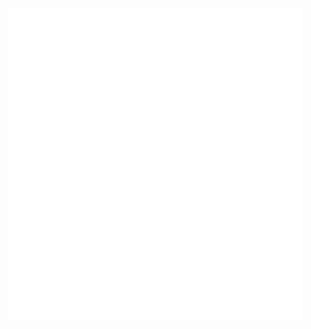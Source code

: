 <div class="s-panel">
  <div id="board" class="board">
  </div>
</div>

<style>

  html {
    font-size: 16px;
  }
  html,
  body,
  div {
    margin: 0;
    padding: 0;
  }
  body {
    width: 100%;
    text-align: center;
    display: flex;
    flex-direction: row;
    align-items: flex-start;
    justify-content: center;
  }
  .board {
    display: block;
    position: relative;
    margin: 1rem;
    padding: 1rem;
    width: 500px;
    height: 500px;
    background: #fff;
    white-space: normal;
    font-family: monospace;
    box-sizing: border-box;
    font-size: 0;
  }
  .s-panel {
    display: flex;
    justify-content: flex-start;
    align-items: stretch;
    width: 100%;
    height: 100%;
  }
  .s-ui {
    display: block;
    background: #808080;
    width: 300px;
    height: auto;
    margin: 1rem 0;
    padding: 1rem;
    box-sizing: border-box;
  }
  .s-ui button {
    display: inline-block;
    width: 100%;
    box-sizing: border-box;
    margin: 0 auto 0.6rem;
    padding: 0.5rem 1.5rem;
    font-size: 1.5rem;
    cursor: pointer;
  }
  .s-ui select {
    display: inline-block;
    width: 100%;
    box-sizing: border-box;
    margin: 0 auto 0.6rem;
    padding: 0.5rem 1.5rem;
    font-size: 1.5rem;
    cursor: pointer;
  }
  .s-ui select option {
    font-size: 1rem;
  }
  label {
    display: block;
    position: relative;
    width: 100%;
    margin: 0.5rem auto;
    height: auto;
    padding: 0;
    font-size: 1.75rem;
    text-align: left;
    
    > span {
      padding-left: .5rem;
    }
  }
  label input[type="checkbox"] {
    position: relative;
    display: inline-block;
    width: 20px;
    height: 20px;
    background: rgb(255, 255, 255);
  }

  .piece {
    display: inline-block;
    position: relative;
    border: 1px solid #fff;
    margin: 0;
    padding: 0;
    box-sizing: border-box;
  }
  .piece.possible-move {
    border: 4px solid #00ff00;
    cursor: pointer;
  }
  /*.piece.empty { background: rgb(127,127,127); }*/
  .piece.light {
    background: rgb(247, 220, 220);
  }
  .piece.dark {
    background: rgb(130, 79, 79);  
  }
  .piece.man::after {
    content: "";
    display: block;
    margin: 0 auto; 
    padding: 0;
    width: 30%;
    height: 30%;
    background: rgba(196, 65, 65, .5);
    border-radius: 50%;
    position: absolute;
    left: 50%;
    top: 50%;  
    transform: translateX(-50%) translateY(-50%);
    z-index: 2;
  }
  .piece.king::after {
    content: "K";
    display: block;
    margin: 0 auto;
    padding: 0;
    width: auto;
    height: auto;
    color: #fff;
    font-size: 16px;
    font-weight: 600;
    position: absolute;
    left: 50%;
    top: 50%;
    transform: translateX(-50%) translateY(-50%);
    z-index: 2;
  }
  .piece.black {
  }
  .piece.black::before {
    content: "";
    display: block;
    margin: 0 auto;
    padding: 0;
    width: 80%;
    height: 80%;
    border-radius: 50%;
    background: rgb(25, 25, 25);
    position: absolute;
    left: 50%;
    top: 50%;
    transform: translateX(-50%) translateY(-50%);
    z-index: 1;
  }
  .piece.black.king::after {
    color: #fff;
  }
  .piece.red {
  }
  .piece.red::before {
    content: "";
    display: block;
    margin: 0 auto;
    padding: 0;
    width: 80%;
    height: 80%;
    border-radius: 50%;
    background: rgb(235, 235, 235);
    position: absolute;
    left: 50%;
    top: 50%;
    transform: translateX(-50%) translateY(-50%);
    z-index: 1;
  }
  .piece.red.king::after {
    color: #FF0000;
  }
  .piece.half-highlight {
    border-color: rgb(117, 247, 167);
    background-color: rgb(48, 156, 40);
  }
  .piece.highlight {
    border-color: rgb(165, 255, 199);
    background-color: rgb(113, 251, 103);
  }
  hr {
    display: block;
    width: 100%; height: 1px;
    background: rgba(0,0,0,.2);
    border: none;
    margin: 1rem auto .75rem;
  } 
  select {
    width: 100%; height: auto;
    padding: .25rem 0; 
    margin: 1rem auto 1rem;
    
    option {
      padding: .5rem .5rem;
      font-size: 1rem;
    } 
  }
  select[multiple] {
    max-height: 200px;
    
    option {
      padding: .5rem .5rem;
      font-size: 1rem;
    }
  }
</style>
<script>
/**
 * A simple implementation of the game Checkers. 
 *
 * I wanted to test my ability to write such primitive logic from scratch. 
 * Used alpha-beta pruning optimization for the classic minimax algorithm. 
 * Didn't check all possible cases so there may be bugs.
 *
 * @version 0.2.5
 * @author Denis Khakimov <denisdude@gmail.com>
 */ 

const BASE = 8;
const root = document.getElementById("board");
let MINIMAX_DEPTH = 3;
const PAUSE_BEFORE_CPU_MOVE = 750
let AUTOPLAY = false
let board = null;
let currentMoves = [];
let history = [];
let currentPlayer = null;

const init = (event) => {
  currentPlayer = Player.Red;
  updateUI();
  reset();
};
document.addEventListener("DOMContentLoaded", init);

// UI -- begin
const updateUI = () => {
  if (currentPlayer == Player.Red) btnnextmove.setAttribute("disabled", true);
  else if (currentPlayer == Player.Black)
    btnnextmove.removeAttribute("disabled");
  
  // update history select
  selecthistory.innerHTML = ''
  const options = history.map((item, index) => {
    const option = document.createElement('option');
    option.value = index;
    option.innerHTML = `Step ${index + 1}`;
    return option;
  });
  options.reverse().forEach((option) => {
    selecthistory.appendChild(option);
  });
};
// We need to hangle all the clicks on the page.
document.addEventListener("click", (event) => {
  const target = event.target;

  // finish the move
  if (
    target.tagName == "SPAN" &&
    target.classList.contains("highlight") &&
    target.classList.contains("empty")
  ) {
    let index = target.getAttribute("data-move-index");
    const move = currentMoves[index];
    history.push({ player: currentPlayer, move, board: new Board([...board.state], currentPlayer, BASE) });
    board = board.move(move);
    render(root, board);

    detectWinner();

    currentPlayer = Player.opposite(currentPlayer);
    showPossibleMoves();
    updateUI();
    
    // click autoplay button after player's move
    if (AUTOPLAY) {
      setTimeout(() => {
        btnnextmove.click();
      }, 500); // immediate computer's move looks frightening, so I added a pause
    }

    return;
  }

  // start the move
  if (
    target.tagName == "SPAN" &&
    target.classList.contains("piece") &&
    (target.classList.contains("man") || target.classList.contains("king"))
  ) {
    // remove highlighting
    const cells = document.querySelectorAll(".piece");
    cells.forEach((el) => {
      el.classList.remove("highlight", "half-highlight");
      el.removeAttribute("data-move-index");
    }, this);
    // add highlight to the selected cell
    target.classList.add("highlight");

    let x = parseInt(target.getAttribute("data-x"));
    let y = parseInt(target.getAttribute("data-y"));
    const moves = possibleMoves(board.index(x, y));
    currentMoves = [];
    highlightMoves(moves);

    return;
  }
});
// next computer's move button
const btnnextmove = document.querySelector("button[name=btnnextmove]");
btnnextmove.addEventListener("click", (e) => {
  btnnextmove.setAttribute('disabled', true);
  const move = bestMove(board, currentPlayer, MINIMAX_DEPTH);
  
  highlightMoves([move]); // show computer's move
  
  setTimeout(() => {
    history.push({ player: currentPlayer, move, board: new Board([...board.state], currentPlayer, BASE) });
    board = board.move(move);
    render(root, board);

    detectWinner();

    currentPlayer = Player.opposite(currentPlayer);
    showPossibleMoves();
    updateUI();
  }, PAUSE_BEFORE_CPU_MOVE);
});
// reset button
const btnreset = document.querySelector("button[name=btnreset]");
btnreset.addEventListener("click", (e) => {
  reset();
});
// autoplay checkbox
const autoplay = document.querySelector('input[name=autoplay]')
autoplay.addEventListener('change', (e) => {
  AUTOPLAY = e.target.checked;
});
// load a step from the history
const selecthistory = document.querySelector('select[name=selecthistory]')
selecthistory.addEventListener('change', (e) => {
  const moveIndex = parseInt(e.target.value);
  const state = history[moveIndex];
  // history = history.slice(0, moveIndex);
  board = state.board;
  currentPlayer = state.player;
  if (currentPlayer == Player.Black) {
    btnnextmove.removeAttribute("disabled");
    btnnextmove.click();
  }
  render(root, board);
});
// level of "AI"
const selectailevel = document.querySelector('select[name=selectailevel]');
selectailevel.addEventListener('change', (e) => {
  MINIMAX_DEPTH = parseInt(e.target.value);
  //reset();
});

// UI -- end

const reset = () => {
  currentPlayer = Player.Red;
  board = new Board(new Array(BASE * BASE).fill(Piece.Empty), currentPlayer, BASE);

  board.set(1, 0, Piece.BlackMan);
  board.set(3, 0, Piece.BlackMan);
  board.set(5, 0, Piece.BlackMan);
  board.set(7, 0, Piece.BlackMan);
  board.set(0, 1, Piece.BlackMan);
  board.set(2, 1, Piece.BlackMan);
  board.set(4, 1, Piece.BlackMan);
  board.set(6, 1, Piece.BlackMan);
  board.set(1, 2, Piece.BlackMan);
  board.set(3, 2, Piece.BlackMan);
  board.set(5, 2, Piece.BlackMan);
  board.set(7, 2, Piece.BlackMan);

  board.set(0, 5, Piece.RedMan);
  board.set(2, 5, Piece.RedMan);
  board.set(4, 5, Piece.RedMan);
  board.set(6, 5, Piece.RedMan);
  board.set(1, 6, Piece.RedMan);
  board.set(3, 6, Piece.RedMan);
  board.set(5, 6, Piece.RedMan);
  board.set(7, 6, Piece.RedMan);
  board.set(0, 7, Piece.RedMan);
  board.set(2, 7, Piece.RedMan);
  board.set(4, 7, Piece.RedMan);
  board.set(6, 7, Piece.RedMan);

  render(root, board);
  showPossibleMoves();
};
const detectWinner = () => {
  if (board.isWin(Player.Red)) {
    alert("Player wins!");
    reset();
    return 1;
  }
  if (board.isWin(Player.Black)) {
    alert("Computer wins!");
    reset();
    return -1;
  }
  if (board.isDraw()) {
    alert("Draw!");
    return 0;
  }
};

// Useful functions -- begin
Array.prototype.shuffle = function () {
  const A = [...this];  
  for (let i = 0; i < A.length / 2; i++) {
    const index = i + Math.floor(Math.random() * (A.length - 1 - i));
    let temp = A[i];
    A[i] = A[index];
    A[index] = temp;
  }
  return A;
};
// Improved minimax.
function alphaBeta(board, player, max, depth, alpha = -Infinity, beta = Infinity) {
  // base case
  if (board.isWin(player) || board.isWin(Player.opposite(player)) || depth == 0)
    return board.evaluate(player);

  // recursive case
  if (max) {
    // maximizing
    let moves = board.possibleMoves(player);
    moves = moves.shuffle(); // a little bit randomness
    for (let move of moves) {
      let result = alphaBeta(board.move(move), player, false, depth - 1, alpha, beta);
      alpha = Math.max(result, alpha);
      if (beta <= alpha) break;
    }
    return alpha;
  } else {
    // minimizing
    let moves = board.possibleMoves(Player.opposite(player));
    moves = moves.shuffle(); // a little bit randomness
    for (let move of moves) {
      let result = alphaBeta(board.move(move), player, true, depth - 1, alpha, beta);
      beta = Math.min(result, beta);
      if (beta <= alpha) break;
    }
    return beta;
  }
}
// Returns the best move.
const bestMove = (board, player, depth) => {
  let bestSum = -Infinity;
  let bestMoveSoFar = new Move(null, null, null);
  const moves = board.possibleMoves(player);
  if (moves.length == 0) detectWinner();
  for (let move of moves) {
    let result = alphaBeta(board.move(move), player, false, depth);
    if (result > bestSum) {
      bestSum = result;
      bestMoveSoFar = move;
    }
  }
  return bestMoveSoFar;
};
// Highlights the moves.
const highlightMoves = (moves) => {
  const highlight = (x, y, index, className) => {
    const cell = document.querySelector(`.piece[data-x="${x}"][data-y="${y}"]`);
    if (cell) {
      cell.classList.add(className);
      cell.setAttribute("data-move-index", index);
    }
  };
  for (let i = 0; i < moves.length; i++) {
    const move = moves[i];
    currentMoves.push(move);
    highlight(...board.pos(move.from), i, "half-highlight");
    highlight(...board.pos(move.to), i, "highlight");
    for (let j = 0; j < move.children.length - 1; j++)
      highlight(...board.pos(move.children[j].to), -1, "half-highlight");
  }
};
const showPossibleMoves = () => {
  const moves = board.possibleMoves(currentPlayer);
  
  // remove highlighting
  const cells = document.querySelectorAll(".piece.possible-move");
  cells.forEach((el) => {
    el.classList.remove("possible-move");
  }, this);
  
  // highlight possible moves
  for (let i = 0; i < moves.length; i++) {
    const [x, y] = board.pos(moves[i].from)
    const cell = document.querySelector(`.piece[data-x="${x}"][data-y="${y}"]`);
    if (cell)
      cell.classList.add('possible-move');
  }
}
// Useful functions -- end

// Game functions -- begin
const possibleMoves = (position) => {
  const moves = board.possibleMoves(currentPlayer);
  return moves.filter((move) => move.from == position);
};
// Render the game board.
const render = (root, board) => {
  const html = [];

  for (let y = 0; y < board.base; y++) {
    for (let x = 0; x < board.base; x++) {
      const piece = board.get(x, y);
      const span = document.createElement("span");
      span.setAttribute("data-x", x);
      span.setAttribute("data-y", y);
      span.style.width = `${100 / board.base - 0.1}%`;
      span.style.height = `${100 / board.base - 0.1}%`;
      span.classList.add("piece");
      if ((x + y + 2) % 2 == 0) span.classList.add("light");
      else span.classList.add("dark");
      // type
      if (piece == Piece.Empty) span.classList.add("empty");
      else if (piece == Piece.RedMan) span.classList.add("man", "red");
      else if (piece == Piece.RedKing) span.classList.add("king", "red");
      else if (piece == Piece.BlackMan) span.classList.add("man", "black");
      else if (piece == Piece.BlackKing) span.classList.add("king", "black");
      else span.classList.add("empty");
      html.push(span);
    }
  }

  root.innerHTML = "";
  html.map((element) => {
    root.appendChild(element);
  });
};
// Game functions -- end

// Classes -- begin
/**
 * One cell of the game board.
 */
class Piece {
  static Empty = 0;
  static RedMan = 1;
  static BlackMan = 2;
  static RedKing = 3;
  static BlackKing = 4;

  static opposite(type) {
    if (type == Piece.RedMan) return Piece.BlackMan;
    else if (type == Piece.BlackMan) return Piece.RedMan;
    else if (type == Piece.RedKing) return Piece.BlackKing;
    else if (type == Piece.BlackKing) return Piece.RedKing;
    else return Piece.Empty;
  }
  static dir(type) {
    if ([Piece.RedKing, Piece.BlackKing].includes(type)) return [1, -1];
    else if (type == Piece.RedMan) return [-1];
    else if (type == Piece.BlackMan) return [1];
    else return [];
  }
  static value(type) {
    if ([Piece.RedKing, Piece.BlackKing].includes(type)) return 10;
    else if ([Piece.RedMan, Piece.BlackMan].includes(type)) return 3;
    else return 0;
  }
}

/**
 * Represents a player.
 */
class Player {
  static Red = 1;
  static Black = 2;

  static opposite(type) {
    if (type == Player.Red) return Player.Black;
    else if (type == Player.Black) return Player.Red;
    else return null;
  }
  static byPiece(type) {
    if ([Piece.RedMan, Piece.RedKing].includes(type)) return Player.Red;
    else if ([Piece.BlackMan, Piece.BlackKing].includes(type))
      return Player.Black;
    else return null;
  }
}

/**
 * Contains parameters of a move.
 */
class Move {
  constructor(from, to, piece) {
    this.from = from;
    this.to = to;
    this.piece = piece;
    this.children = [];
    this.eaten = [];
  }
}

/**
 * Represents the board of the game.
 */
class Board {
  static BASE = 8;

  constructor(state, player, base = Board.BASE) {
    this.state = state;
    this.player = player;
    this.base = base;
  }
  // Returns the index for the position.
  index(x, y) {
    return x + this.base * y;
  }
  // static version of index().
  static index(x, y) {
    return x + Board.BASE * y;
  }
  // Returns the position by index.
  pos(index) {
    return [
      index % this.base, // x
      Math.floor(index / this.base) // y
    ];
  }
  // static version of pos().
  static pos(index) {
    return [
      index % Board.BASE, // x
      Math.floor(index / Board.BASE) // y
    ];
  }
  // getter
  get(x, y) {
    return this.state[this.index(x, y)];
  }
  // setter
  set(x, y, piece) {
    this.state[this.index(x, y)] = piece;
  }
  // Returns an array of possible moves for current player.
  possibleMoves(player = this.player) {
    const moves = [];

    // eating moves
    for (let x = 0; x < this.base; x++)
      for (let y = 0; y < this.base; y++)
        if (Player.byPiece(this.get(x, y)) == player)
          moves.push(...this._possibleEatingMoves(x, y, Piece.dir(this.get(x, y)), player));

    // If there are eating moves, then we don't need simple moves
    // beacuse capturing is mandatory in most official rules.
    if (moves.length > 0) return moves;

    // simple moves
    for (let x = 0; x < this.base; x++)
      for (let y = 0; y < this.base; y++)
        if (Player.byPiece(this.get(x, y)) == player)
          moves.push(...this._possibleSimpleMoves(x, y, Piece.dir(this.get(x, y))));

    return moves;
  }
  // Returns an array with possible simple moves.
  _possibleSimpleMoves(x, y, dir) {
    const moves = [];

    // go through all allowwed directions
    for (let d = 0; d < dir.length; d++) {
      // left cell
      if (x > 0 && y + dir[d] >= 0 && y + dir[d] < this.base 
          && this.get(x - 1, y + dir[d]) == Piece.Empty
      ) {
        moves.push(
          new Move(this.index(x, y), this.index(x - 1, y + dir[d], this.get(x, y)))
        );
      }
      // right cell
      if (x < this.base - 1 && y + dir[d] >= 0 && y + dir[d] < this.base 
          && this.get(x + 1, y + dir[d]) == Piece.Empty
      ) {
        moves.push(
          new Move(this.index(x, y), this.index(x + 1, y + dir[d], this.get(x, y)))
        );
      }
    }

    return moves;
  }
  // Returns an array with possible eating moves.
  _possibleEatingMoves(x, y, dir, player) {
    const moves = [];
    const piece = this.get(x, y);
    const h_dir = [1, -1];

    for (let hd = 0; hd < h_dir.length; hd++) {
      // go through all allowed directions
      for (let d = 0; d < dir.length; d++) {
        // checks
        if (
          x + h_dir[hd] * 2 >= 0 && x + h_dir[hd] * 2 < this.base 
          && y + dir[d] * 2 >= 0 && y + dir[d] * 2 < this.base 
          && Player.byPiece(this.get(x + h_dir[hd], y + dir[d])) == Player.opposite(player) 
          && this.get(x + h_dir[hd] * 2, y + dir[d] * 2) == Piece.Empty
        ) {
          const state = [...this.state];

          // remove an eaten piece
          state[this.index(x + h_dir[hd], y + dir[d])] = Piece.Empty;
          // set player's piece to a new position
          state[this.index(x + h_dir[hd] * 2, y + dir[d] * 2)] = piece;

          const board = new Board(state, player, this.base);
          const innerMoves = board._possibleEatingMoves(x + h_dir[hd] * 2, y + dir[d] * 2, dir, player);

          if (innerMoves.length > 0) {
            for (let i = 0; i < innerMoves.length; i++) {
              let from = this.index(x, y);
              let to = this.index(x + h_dir[hd] * 2, y + dir[d] * 2);
              const move = new Move(from, to, piece);
              move.eaten = [this.index(x + h_dir[hd], y + dir[d])];

              const realMove = new Move(
                from,
                innerMoves[i].children.length
                  ? innerMoves[i].children[innerMoves[i].children.length - 1].to
                  : innerMoves[i].to,
                piece
              );
              realMove.children = [...innerMoves[i].children];
              realMove.children.splice(0, 0, move);
              realMove.eaten = [...innerMoves[i].eaten];
              realMove.eaten.splice(0, 0, this.index(x + h_dir[hd], y + dir[d]));

              moves.push(realMove);
            }
          } else {
            // innerMoves.length <= 0
            const move = new Move(this.index(x, y), this.index(x + h_dir[hd] * 2, y + dir[d] * 2), piece);
            move.children.push(move);
            move.eaten = [this.index(x + h_dir[hd], y + dir[d])];
            moves.push(move);
          }
        }
      }
    }

    return moves;
  }
  // How many player's pieces are there on the board?
  piecesCounter(player = this.player) {
    let number = 0;

    for (let i = 0; i < this.state.length; i++)
      if (Player.byPiece(this.state[i]) == player) number++;

    return number;
  }
  // Does the player win?
  isWin(player = this.player) {
    const enemyPieces = this.piecesCounter(Player.opposite(player));
    if (enemyPieces == 0) return true;

    const playerPieces = this.piecesCounter(player);
    const moves = this.possibleMoves(player);
    if (moves.length == 0 && playerPieces > enemyPieces) return true;

    return false;
  }
  // Is is a draw?
  isDraw() {
    const playerPieces = this.piecesCounter(this.player);
    const enemyPieces = this.piecesCounter(Player.opposite(this.player));
    return playerPieces == 1 && enemyPieces == 1;
  }
  // Evaluate the situation on the board.
  boardValue(player = this.player) {
    let value = 0;

    for (let y = 0; y < this.base; y++) {
      for (let x = 0; x < this.base; x++) {
        if (Player.byPiece(this.get(x, y)) == player) {
          let v_dir = Piece.dir(this.get(x, y));
          let moveScore = 0;
          if (v_dir.length == 1) {
            moveScore += (1 - v_dir[0]) * (this.base - 1) / 2 + v_dir[0] * y;
          }
          value += Piece.value(this.get(x, y)) + moveScore / this.base;
        }
      }
    }

    return value;
  }
  // Returns some value for the current board.
  evaluate(player = this.player) {
    if (this.isWin(player)) return 1000;
    else if (this.isWin(Player.opposite(player))) return -1000;

    let playerValue = this.boardValue(player);
    let opponentValue = this.boardValue(Player.opposite(player));

    return playerValue - opponentValue;
  }
  // Makes every lucky Man a King!
  doKings() {
    // black
    let blackY = this.base - 1;
    for (let x = 0; x < this.base; x++)
      if (this.get(x, blackY) == Piece.BlackMan)
        this.set(x, blackY, Piece.BlackKing);
    // red
    let redY = 0;
    for (let x = 0; x < this.base; x++)
      if (this.get(x, redY) == Piece.RedMan)
        this.set(x, redY, Piece.RedKing);
  }
  // Performs a move and returns the resulting board.
  move(move) {
    let state = [...this.state];
    let piece = state[move.from];

    // check eaten pieces
    if (move.eaten.length > 0)
      for (let i = 0; i < move.eaten.length; i++)
        state[move.eaten[i]] = Piece.Empty;

    state[move.to] = piece; // move the piece
    state[move.from] = Piece.Empty; // clear the old cell

    const board = new Board(state, Player.opposite(this.player), this.base);
    board.doKings();
    return board;
  }
}
// Classes -- end
</script>